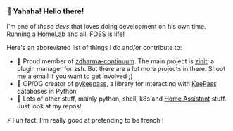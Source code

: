 ### 🍱 Yahaha! Hello there!

I'm one of *these devs* that loves doing development on his own time.
Running a HomeLab and all. FOSS is life!

Here's an abbreviated list of things I do and/or contribute to:

- 👺 Proud member of [zdharma-continuum](https://github.com/zdharma-continuum).
The main project is [zinit](https://github.com/zdharma-continuum/zinit), a
plugin manager for zsh. But there are a lot more projects in there. Shoot me a
email if you want to get involved ;)
- 🏣 OP/OG creator of [pykeepass](https://github.com/libkeepass/pykeepass),
a library for interacting with [KeePass](https://keepass.info/) databases in
Python
- 🍥 Lots of other stuff, mainly python, shell, k8s and
[Home Assistant](https://github.com/home-assistant/core) stuff. Just look at my
repos!

⚡ Fun fact: I'm really good at pretending to be french !

<!-- vim: set ft=markdown et ts=2 sw=2 textwidth=80 wrapmargin=2 :-->
